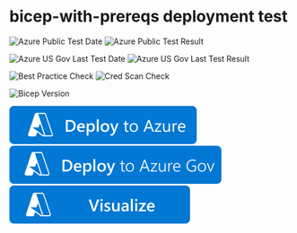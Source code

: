 # bicep-with-prereqs deployment test

![Azure Public Test Date](https://azurequickstartsservice.blob.core.windows.net/badges/test-deployments/bicep/PublicLastTestDate.svg)
![Azure Public Test Result](https://azurequickstartsservice.blob.core.windows.net/badges/test-deployments/bicep/PublicDeployment.svg)

![Azure US Gov Last Test Date](https://azurequickstartsservice.blob.core.windows.net/badges/test-deployments/bicep/FairfaxLastTestDate.svg)
![Azure US Gov Last Test Result](https://azurequickstartsservice.blob.core.windows.net/badges/test-deployments/bicep/FairfaxDeployment.svg)

![Best Practice Check](https://azurequickstartsservice.blob.core.windows.net/badges/test-deployments/bicep/BestPracticeResult.svg)
![Cred Scan Check](https://azurequickstartsservice.blob.core.windows.net/badges/test-deployments/bicep/CredScanResult.svg)

![Bicep Version](https://azurequickstartsservice.blob.core.windows.net/badges/test-deployments/bicep/BicepVersion.svg)

[![Deploy To Azure](https://raw.githubusercontent.com/Azure/azure-quickstart-templates/master/1-CONTRIBUTION-GUIDE/images/deploytoazure.svg?sanitize=true)](https://portal.azure.com/#create/Microsoft.Template/uri/https%3A%2F%2Fraw.githubusercontent.com%2FAzure%2Fazure-quickstart-templates%2Fmaster%2Ftest-deployments%2Fbicep%2Fazuredeploy.json)
[![Deploy To Azure US Gov](https://raw.githubusercontent.com/Azure/azure-quickstart-templates/master/1-CONTRIBUTION-GUIDE/images/deploytoazuregov.svg?sanitize=true)](https://portal.azure.us/#create/Microsoft.Template/uri/https%3A%2F%2Fraw.githubusercontent.com%2FAzure%2Fazure-quickstart-templates%2Fmaster%2Ftest-deployments%2Fbicep%2Fazuredeploy.json)
[![Visualize](https://raw.githubusercontent.com/Azure/azure-quickstart-templates/master/1-CONTRIBUTION-GUIDE/images/visualizebutton.svg?sanitize=true)](http://armviz.io/#/?load=https%3A%2F%2Fraw.githubusercontent.com%2FAzure%2Fazure-quickstart-templates%2Fmaster%2Ftest-deployments%2Fbicep%2Fazuredeploy.json)

